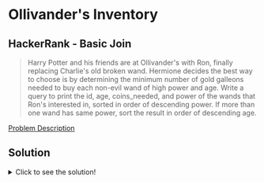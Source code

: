 # Ollivander's Inventory
## HackerRank - Basic Join
> Harry Potter and his friends are at Ollivander's with Ron, finally replacing Charlie's old broken wand.
> Hermione decides the best way to choose is by determining the minimum number of gold galleons needed to buy each non-evil wand of high power and age. 
> Write a query to print the id, age, coins_needed, and power of the wands that Ron's interested in, sorted in order of descending power. 
> If more than one wand has same power, sort the result in order of descending age.

[Problem Description](https://www.hackerrank.com/challenges/harry-potter-and-wands/problem?isFullScreen=true)

## Solution
<details>
  <summary>Click to see the solution!</summary>

```sql
SELECT id, age, coins_needed, power
FROM Wands W
     INNER JOIN Wands_Property WP
     ON W.code = WP.code
WHERE coins_needed = (SELECT MIN(coins_needed)
                      FROM Wands W2
                      INNER JOIN Wands_Property WP2
                      ON W2.code = WP2.code
                      WHERE WP2.is_evil = 0 AND 
                            WP2.age = WP.age AND 
                            W2.power = W.power)
ORDER BY W.power DESC, WP.age DESC;
```
</details>
